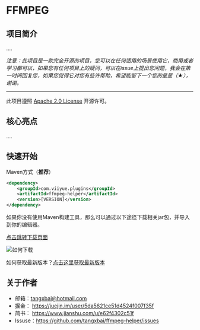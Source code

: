 

# FFMPEG


## 项目简介

....

*注意：此项目是一款完全开源的项目，您可以在任何适用的场景使用它，商用或者学习都可以，如果您有任何项目上的疑问，可以在issue上提出您问题，我会在第一时间回复您，如果您觉得它对您有些许帮助，希望能留下一个您的星星（★），谢谢。*

------

此项目遵照 [Apache 2.0 License]( http://www.apache.org/licenses/LICENSE-2.0.txt ) 开源许可。



## 核心亮点

....

## 快速开始

Maven方式（**推荐**）

```xml
<dependency>
	<groupId>com.viiyue.plugins</groupId>
	<artifactId>ffmpeg-helper</artifactId>
	<version>[VERSION]</version>
</dependency>
```

如果你没有使用Maven构建工具，那么可以通过以下途径下载相关jar包，并导入到你的编辑器。

[点击跳转下载页面](https://search.maven.org/search?q=g:com.viiyue.plugins%20AND%20a:ffmpeg-helper&core=gav)

![如何下载](https://upload-images.jianshu.io/upload_images/19801694-704582b6ff782352.png?imageMogr2/auto-orient/strip%7CimageView2/2/w/1240)

如何获取最新版本？[点击这里获取最新版本](https://search.maven.org/search?q=a:ffmpeg-helper)



## 关于作者

- 邮箱：tangxbai@hotmail.com
- 掘金： https://juejin.im/user/5da5621ce51d4524f007f35f
- 简书： https://www.jianshu.com/u/e62f4302c51f
- Issuse：https://github.com/tangxbai/ffmpeg-helper/issues
